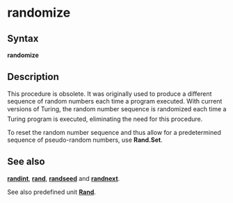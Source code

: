 
# randomize

## Syntax
**randomize**

## Description
This procedure is obsolete. It was originally used to produce a different sequence of random numbers each time a program executed. With current versions of Turing, the random number sequence is &#147;randomized&#148; each time a Turing program is executed, eliminating the need for this procedure.

To reset the random number sequence and thus allow for a predetermined sequence of pseudo-random numbers, use **Rand.Set**. 


## See also
**[randint](randint.html)**, **[rand](rand.html)**, **[randseed](randseed.html)** and **[randnext](randnext.html)**.

See also predefined unit **[Rand](randmodule.html)**.

